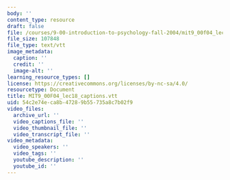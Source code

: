 ```yaml
---
body: ''
content_type: resource
draft: false
file: /courses/9-00-introduction-to-psychology-fall-2004/mit9_00f04_lec18_captions.vtt
file_size: 107848
file_type: text/vtt
image_metadata:
  caption: ''
  credit: ''
  image-alt: ''
learning_resource_types: []
license: https://creativecommons.org/licenses/by-nc-sa/4.0/
resourcetype: Document
title: MIT9_00F04_lec18_captions.vtt
uid: 54c2e74e-ca8b-4728-9b55-735a8c7b02f9
video_files:
  archive_url: ''
  video_captions_file: ''
  video_thumbnail_file: ''
  video_transcript_file: ''
video_metadata:
  video_speakers: ''
  video_tags: ''
  youtube_description: ''
  youtube_id: ''
---
```

